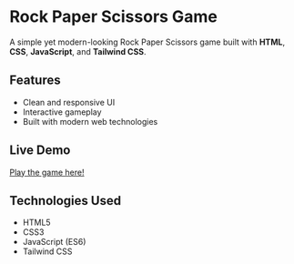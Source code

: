 
# Rock Paper Scissors Game

A simple yet modern-looking Rock Paper Scissors game built with **HTML**, **CSS**, **JavaScript**, and **Tailwind CSS**.

## Features

- Clean and responsive UI
- Interactive gameplay
- Built with modern web technologies

## Live Demo

[Play the game here!](https://tanujsharma911.github.io/Modern-Rock-Paper-Scissors)

## Technologies Used

- HTML5
- CSS3
- JavaScript (ES6)
- Tailwind CSS

